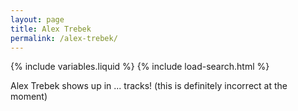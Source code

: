 ```yaml
---
layout: page
title: Alex Trebek
permalink: /alex-trebek/
---
```


{% include variables.liquid %}
{% include load-search.html %}

Alex Trebek shows up in <span id="alex-span">...</span> tracks! (this is definitely incorrect at the moment)

